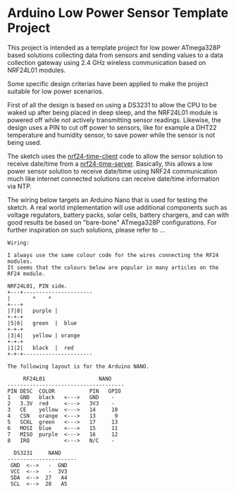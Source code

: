 # Arduino Low Power Sensor Template Project

This project is intended as a template project for low power ATmega328P based solutions collecting data from sensors and sending values to a data collection gateway using 2.4 GHz wireless communication based on NRF24L01 modules.

Some specific design criterias have been applied to make the project suitable for low power scenarios.  

First of all the design is based on using a DS3231 to allow the CPU to be waked up after being placed in deep sleep, and the NRF24L01 module is powered off while not actively transmitting sensor readings.  Likewise, the design uses a PIN to cut off power to sensors, like for example a DHT22 temperature and humidity sensor, to save power while the sensor is not being used.

The sketch uses the [nrf24-time-client](https://github.com/bjarne-hansen/nrf24-time-client) code to allow the sensor solution to receive date/time from a [nrf24-time-server](https://github.com/bjarne-hansen/nrf24-time-server). Basically, this allows a low power sensor solution to receive date/time using NRF24 communication much like internet connected solutions can receive date/time information via NTP.

The wiring below targets an Arduino Nano that is used for testing the sketch.  A real world implementation will use additional components such as voltage regulators, battery packs, solar cells, battery chargers, and can with good results be based on "bare-bone" ATmega328P configurations.  For further inspiration on such solutions, please refer to ...




 
    Wiring:

    I always use the same colour code for the wires connecting the RF24 modules. 
    It seems that the colours below are popular in many articles on the RF24 module.

    NRF24L01, PIN side.
    +---+----------------------
    |       *    *
    +---+
    |7|8|   purple |
    +-+-+
    |5|6|   green  |  blue
    +-+-+
    |3|4|   yellow | orange
    +-+-+   
    |1|2|   black  |  red
    +-+-+----------------------
 
    The following layout is for the Arduino NANO.
 
         RF24L01                 NANO
    -------------------------------------
    PIN DESC  COLOR           PIN   GPIO
    1   GND   black   <--->   GND    -
    2   3.3V  red     <--->   3V3    -
    3   CE    yellow  <--->   14     10 
    4   CSN   orange  <--->   13      9 
    5   SCKL  green   <--->   17     13    
    6   MOSI  blue    <--->   15     11 
    7   MISO  purple  <--->   16     12 
    8   IRQ           <--->   N/C    - 
    
      DS3231     NANO
    ----------------------
     GND  <-->   -  GND  
     VCC  <-->   -  3V3
     SDA  <-->  27   A4
     SCL  <-->  28   A5
 
